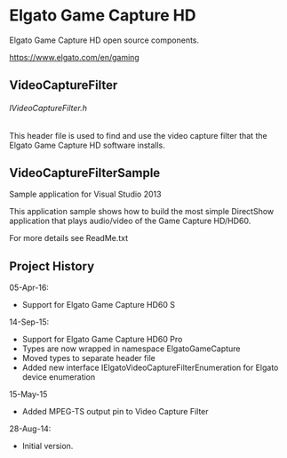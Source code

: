 Elgato Game Capture HD
======================

Elgato Game Capture HD open source components.

https://www.elgato.com/en/gaming

VideoCaptureFilter
-------------------

###### IVideoCaptureFilter.h  
This header file is used to find and use the video capture filter that the Elgato Game Capture HD software installs. 


VideoCaptureFilterSample
------------------------
Sample application for Visual Studio 2013

This application sample shows how to build the most simple DirectShow application that plays audio/video of the Game Capture HD/HD60.

For more details see ReadMe.txt


Project History
----------------

05-Apr-16:
* Support for Elgato Game Capture HD60 S

14-Sep-15: 
* Support for Elgato Game Capture HD60 Pro
* Types are now wrapped in namespace ElgatoGameCapture
* Moved types to separate header file
* Added new interface IElgatoVideoCaptureFilterEnumeration for Elgato device enumeration
	
15-May-15	
* Added MPEG-TS output pin to Video Capture Filter
 
28-Aug-14: 
* Initial version.
